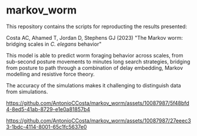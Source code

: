 # markov_worm

This repository contains the scripts for reproducting the results presented:

Costa AC, Ahamed T, Jordan D, Stephens GJ (2023) "The Markov worm: bridging scales in *C. elegans* behavior"

This model is able to predict worm foraging behavior across scales, from sub-second posture movements to minutes long search strategies, bridging from posture to path through a combination of delay embedding, Markov modelling and resistive force theory.

The accuracy of the simulations makes it challenging to distinguish data from simulations.

https://github.com/AntonioCCosta/markov_worm/assets/10087987/5f48bfd4-8ed5-41ab-8729-e1e0a81857b4

https://github.com/AntonioCCosta/markov_worm/assets/10087987/27eeec33-1bdc-4114-8001-65c1fc5637e0
